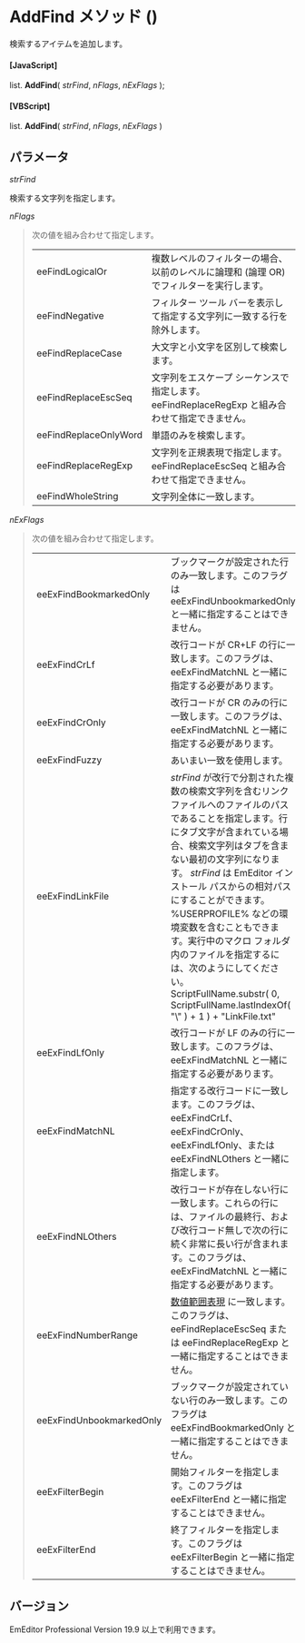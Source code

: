 # AddFind メソッド ()

検索するアイテムを追加します。

#### \[JavaScript\]

list. **AddFind**( _strFind_, _nFlags_, _nExFlags_ );

#### \[VBScript\]

list. **AddFind**( _strFind_, _nFlags_, _nExFlags_ )

## パラメータ

_strFind_

検索する文字列を指定します。

_nFlags_

> 次の値を組み合わせて指定します。
>
> |     |     |
> | --- | --- |
> | eeFindLogicalOr | 複数レベルのフィルターの場合、以前のレベルに論理和 (論理 OR) でフィルターを実行します。 |
> | eeFindNegative | フィルター ツール バーを表示して指定する文字列に一致する行を除外します。 |
> | eeFindReplaceCase | 大文字と小文字を区別して検索します。 |
> | eeFindReplaceEscSeq | 文字列をエスケープ シーケンスで指定します。eeFindReplaceRegExp と組み合わせて指定できません。 |
> | eeFindReplaceOnlyWord | 単語のみを検索します。 |
> | eeFindReplaceRegExp | 文字列を正規表現で指定します。eeFindReplaceEscSeq と組み合わせて指定できません。 |
> | eeFindWholeString | 文字列全体に一致します。 |

_nExFlags_

> 次の値を組み合わせて指定します。
>
> |     |     |
> | --- | --- |
> | eeExFindBookmarkedOnly | ブックマークが設定された行のみ一致します。このフラグは eeExFindUnbookmarkedOnly と一緒に指定することはできません。 |
> | eeExFindCrLf | 改行コードが CR+LF の行に一致します。このフラグは、eeExFindMatchNL と一緒に指定する必要があります。 |
> | eeExFindCrOnly | 改行コードが CR のみの行に一致します。このフラグは、eeExFindMatchNL と一緒に指定する必要があります。 |
> | eeExFindFuzzy | あいまい一致を使用します。 |
> | eeExFindLinkFile | _strFind_ が改行で分割された複数の検索文字列を含むリンク ファイルへのファイルのパスであることを指定します。行にタブ文字が含まれている場合、検索文字列はタブを含まない最初の文字列になります。 _strFind_ は EmEditor インストール パスからの相対パスにすることができます。%USERPROFILE% などの環境変数を含むこともできます。実行中のマクロ フォルダ内のファイルを指定するには、次のようにしてください。<br>ScriptFullName.substr( 0, ScriptFullName.lastIndexOf( "\\\" ) + 1 ) + "LinkFile.txt" |
> | eeExFindLfOnly | 改行コードが LF のみの行に一致します。このフラグは、eeExFindMatchNL と一緒に指定する必要があります。 |
> | eeExFindMatchNL | 指定する改行コードに一致します。このフラグは、eeExFindCrLf、eeExFindCrOnly、eeExFindLfOnly、または eeExFindNLOthers と一緒に指定します。 |
> | eeExFindNLOthers | 改行コードが存在しない行に一致します。これらの行には、ファイルの最終行、および改行コード無しで次の行に続く非常に長い行が含まれます。このフラグは、eeExFindMatchNL と一緒に指定する必要があります。 |
> | eeExFindNumberRange | [数値範囲表現](../../howto/search/number_range_syntax) に一致します。このフラグは、eeFindReplaceEscSeq または eeFindReplaceRegExp と一緒に指定することはできません。 |
> | eeExFindUnbookmarkedOnly | ブックマークが設定されていない行のみ一致します。このフラグは eeExFindBookmarkedOnly と一緒に指定することはできません。 |
> | eeExFilterBegin | 開始フィルターを指定します。このフラグは eeExFilterEnd と一緒に指定することはできません。 |
> | eeExFilterEnd | 終了フィルターを指定します。このフラグは eeExFilterBegin と一緒に指定することはできません。 |

## バージョン

EmEditor Professional Version 19.9 以上で利用できます。